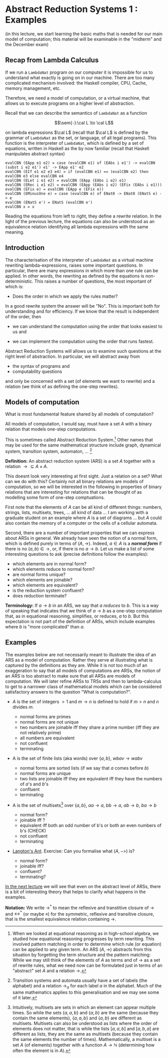 $\newcommand{\sem}[1]{[\![#1]\!]}$

# Abstract Reduction Systems 1 : Examples

(in this lecture, we start learning the basic maths that is needed for our main model of computation; this material will be examinable in the "midterm" and the December exam)

## Recap from Lambda Calculus

If we run a `LambdaNat` program on our computer it is impossible for us to understand what exactly is going on in our machine. There are too many complicated mechanism involved: the Haskell compiler, CPU, Cache, memory management, etc. 

Therefore, we need a model of computation, or a virtual machine, that allows us to execute programs on a higher level of abstraction.

Recall that we can describe the semantics of `LambdaNat` as a function

$$\sem{-}:\cal L \to \cal L$$

on lambda expressions $\cal L$ (recall that $\cal L$ is defined by the grammar of `LambdaNat` as the set, or language, of all legal programs). This function is the interpreter of `LambdaNat`, which is defined by a set of equations, written in Haskell as the by now familiar (recall that Haskell manipulates abstract syntax)


    evalCBN (EApp e1 e2) = case (evalCBN e1) of (EAbs i e1') -> evalCBN (subst i e2 e1') e1' -> EApp e1' e2
    evalCBN (EIf e1 e2 e3 e4) = if (evalCBN e1) == (evalCBN e2) then evalCBN e3 else evalCBN e4
    evalCBN (ELet i e1 e2) = evalCBN (EApp (EAbs i e2) e1) 
    evalCBN (ERec i e1 e2) = evalCBN (EApp (EAbs i e2) (EFix (EAbs i e1)))
    evalCBN (EFix e) = evalCBN (EApp e (EFix e)) 
    evalCBN (EMinusOne e) = case (evalCBN e) of ENat0 -> ENat0 (ENatS e) -> e
    evalCBN (ENatS e') = ENatS (evalCBN e')
    evalCBN x = x



Reading the equations from left to right, they define a rewrite relation. In the light of the previous lecture, the equations can also be understood as an equivalence relation identifying all lambda expressions with the same meaning.

## Introduction

The characterisation of the interpreter of `LambdaNat` as a virtual machine rewriting lambda-expressions, raises some important questions. In particular, there are many expressions in which more than one rule can be applied. In other words, the rewriting as defined by the equations is non-deterministic. This raises a number of questions, the most important of which is:

- Does the order in which we apply the rules matter?

In a good rewrite system the answer will be "No". This is important both for understanding and for efficiency. If we know that the result is independent of the order, then 

- we can understand the computation using the order that looks easiest to us and

- we can implement the computation using the order that runs fastest.

Abstract Reduction Systems will allows us to examine such questions at the right level of abstraction. In particular, we will abstract away from

 - the syntax of programs and
 - computability questions
 
and only be concerned with a set (of elements we want to rewrite) and a relation (we think of as defining the one-step rewrites).

## Models of computation

What is most fundamental feature shared by all models of computation?

All models of computation, I would say, must have a set $A$ with a binary relation that models one-step computations. 

This is sometimes called Abstract Reduction System.[^ARS] Other names that may be used for the same mathematical structure include graph, dynamical system, transition system, automaton, ... [^automaton]

**Definition:** An abstract reduction system (ARS) is a set $A$ together with a relation ${\to}\subseteq A\times A$.

This doesnt look very interesting at first sight. Just a relation on a set? What can we do with this? Certainly not all binary relations are models of computation, so we will be interested in the following in properties of binary relations that are interesting for relations that can be thought of as modelling some form of one-step comptuations.

First note that the elements of $A$ can be all kind of different things: numbers, strings, lists, multisets, trees, ... all kind of data ... I am working with a graduate student on an example where $A$ is a set of diagrams ... but $A$ could also contain the memory of a computer or the cells of a cellular automata.

Second, there are a number of important properties that we can express about ARSs in general. We already have seen the notion of a normal form, which is defined purely in terms of $(A,\to)$. Indeed, $a\in A$ is a ***normal form*** if there is no $(a,b)\in{\to}$, or, if there is no $a\to b$. Let us make a list of some interesting questions to ask (precise definitions follow the examples):

- which elements are in normal form?
- which elements reduce to normal form?
- are normal forms unique?
- which elements are joinable?
- which elements are equivalent?
- is the reduction system confluent?
- does reduction terminate?

**Terminology:** If $a\to b$ in an ARS, we say that $a$ *reduces* to $b$. This is a way of speaking that indicates that we think of $a\to b$ as a one-step computation that, as in equational reasoning, simplifies, or reduces, $a$ to $b$. But this expectation is not part of the definition of ARSs, which include examples where $b$ is "more complicated" than $a$. 

## Examples

The examples below are not necessarily meant to illustrate the idea of an ARS as a model of computation. Rather they serve at illustrating what is captured by the definitions as they are. While it is not too much of an exaggeration to say that all models of computations are ARSs, the notion of an ARS is too abstract to make sure that all ARSs are models of computation. We will later refine ARSs to TRSs and then to lambda-calculus to get to a narrower class of mathematical models which can be considered satisfactory answers to the question "What is computation?".

- $A$ is the set of integers $> 1$ and  $m\to n$ is defined to hold if $m>n$ and $n$ divides $m$.
  - normal forms are primes
  - normal forms are not unique
  - two numbers are joinable iff they share a prime number (iff they are not relatively prime)
  - all numbers are equivalent
  - not confluent
  - terminating

- A is the set of finite lists (aka words) over $\{a,b\}$, $wbav\to wabv$
  - normal forms are sorted lists (if we say that $a$ comes before $b$)
  - normal forms are unique
  - two lists are joinable iff they are equivalent iff they have the numbers of $a$'s and $b$'s
  - confluent
  - terminating

- A is the set of multisets[^multisets] over $\{a,b\}$, $aa\to a$, $bb\to a$, $ab\to b$, $ba\to b$
  - normal form?
  - joinable iff ?
  - equivalent iff both an odd number of b's or both an even numbers of b's (CHECK)
  - not confluent
  - terminating

- [Langton's Ant](https://kartoweb.itc.nl/kobben/D3tests/LangstonsAnt/). Exercise: Can you formalise what $(A,->)$ is?
  - normal form?
  - joinable iff?
  - confluent?
  - terminating?


[In the next lecture](https://hackmd.io/s/B1DPNGEdm) we will see that even on the abstract level of ARSs, there is a bit of interesting theory that helps to clarify what happens in the examples.

**Notation:** We write $\to^\ast$ to mean the reflexive and transtitive closure of $\to$ and $\leftrightarrow^\ast$ (or maybe $\equiv$) for the symmetric, reflexive and transitive closure, that is the smallest equivalence relation containing $\to$. 

[^ARS]: When we looked at equational reasoning as in high-school algebra, we studied how equational reasoning progresses by term rewriting. This involved pattern matching in order to determine which rule (or equation) can be applied to any given term. An ARS $(A,\to)$ abstracts from this situation by forgetting the term structure and the pattern matching: While we may still think of the elements of $A$ as terms and of $\to$ as a set of rewrite rules, what we need now can be formulated just in terms of an "abstract" set $A$ and a relation $\to$.

[^automaton]: Transition systems and automata usually have a set of labels (the alphabet) and a relation $\to_a$ for each label $a$ in the alphabet. Much of the same mathematics applies to this generalisation and we may see some of it later.

[^multisets]: Intuitively, multisets are sets in which an element can appear multiple times. So while the sets $\{a,a,b\}$ and $\{a,b\}$ are the same (because they contain the same elements), $\{a,a,b\}$ and $\{a,b\}$ are different as multisets. Multisets can also be understood as lists where the order of elements does not matter, that is while the lists $[a,a,b]$ and $[a,b,a]$ are different as lists, they are the same as multisets (because they contain the same elements the number of times). Mathematically, a multiset is a set $A$ (of elements) together with a function $A\to\mathbb N$ (determining how often the element is in $A$).
